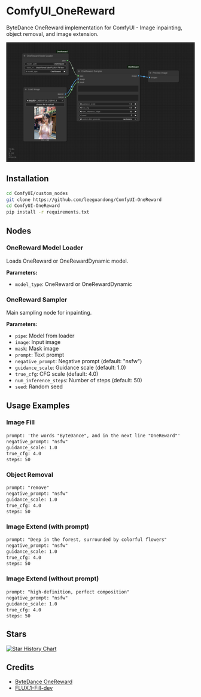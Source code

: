 # ComfyUI_OneReward
ByteDance OneReward implementation for ComfyUI - Image inpainting, object removal, and image extension.

![image](workflow.png)

## Installation

```bash
cd ComfyUI/custom_nodes
git clone https://github.com/leeguandong/ComfyUI-OneReward
cd ComfyUI-OneReward
pip install -r requirements.txt
```

## Nodes

### OneReward Model Loader
Loads OneReward or OneRewardDynamic model.

**Parameters:**
- `model_type`: OneReward or OneRewardDynamic

### OneReward Sampler
Main sampling node for inpainting.

**Parameters:**
- `pipe`: Model from loader
- `image`: Input image
- `mask`: Mask image
- `prompt`: Text prompt
- `negative_prompt`: Negative prompt (default: "nsfw")
- `guidance_scale`: Guidance scale (default: 1.0)
- `true_cfg`: CFG scale (default: 4.0)
- `num_inference_steps`: Number of steps (default: 50)
- `seed`: Random seed

## Usage Examples

### Image Fill
```
prompt: 'the words "ByteDance", and in the next line "OneReward"'
negative_prompt: "nsfw"
guidance_scale: 1.0
true_cfg: 4.0
steps: 50
```

### Object Removal
```
prompt: "remove"
negative_prompt: "nsfw"
guidance_scale: 1.0
true_cfg: 4.0
steps: 50
```

### Image Extend (with prompt)
```
prompt: "Deep in the forest, surrounded by colorful flowers"
negative_prompt: "nsfw"
guidance_scale: 1.0
true_cfg: 4.0
steps: 50
```

### Image Extend (without prompt)
```
prompt: "high-definition, perfect composition"
negative_prompt: "nsfw"
guidance_scale: 1.0
true_cfg: 4.0
steps: 50
```

## Stars

[![Star History Chart](https://api.star-history.com/svg?repos=ComfyUI_OneReward&type=Date)](https://star-history.com/#ComfyUI_OneReward&Date)

## Credits

- [ByteDance OneReward](https://github.com/bytedance/OneReward)
- [FLUX.1-Fill-dev](https://huggingface.co/black-forest-labs/FLUX.1-Fill-dev)



